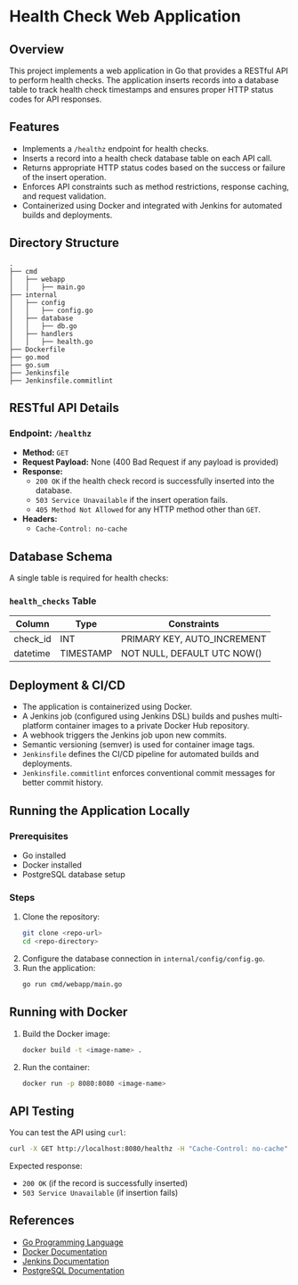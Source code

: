 # Health Check Web Application

## Overview
This project implements a web application in Go that provides a RESTful API to perform health checks. The application inserts records into a database table to track health check timestamps and ensures proper HTTP status codes for API responses.

## Features
- Implements a `/healthz` endpoint for health checks.
- Inserts a record into a health check database table on each API call.
- Returns appropriate HTTP status codes based on the success or failure of the insert operation.
- Enforces API constraints such as method restrictions, response caching, and request validation.
- Containerized using Docker and integrated with Jenkins for automated builds and deployments.

## Directory Structure
```
.
├── cmd
│   ├── webapp
│   │   ├── main.go
├── internal
│   ├── config
│   │   ├── config.go
│   ├── database
│   │   ├── db.go
│   ├── handlers
│   │   ├── health.go
├── Dockerfile
├── go.mod
├── go.sum
├── Jenkinsfile
├── Jenkinsfile.commitlint
```

## RESTful API Details
### Endpoint: `/healthz`
- **Method:** `GET`
- **Request Payload:** None (400 Bad Request if any payload is provided)
- **Response:**
  - `200 OK` if the health check record is successfully inserted into the database.
  - `503 Service Unavailable` if the insert operation fails.
  - `405 Method Not Allowed` for any HTTP method other than `GET`.
- **Headers:**
  - `Cache-Control: no-cache`

## Database Schema
A single table is required for health checks:

### `health_checks` Table
| Column    | Type        | Constraints       |
|-----------|------------|------------------|
| check_id  | INT        | PRIMARY KEY, AUTO_INCREMENT |
| datetime  | TIMESTAMP  | NOT NULL, DEFAULT UTC NOW() |

## Deployment & CI/CD
- The application is containerized using Docker.
- A Jenkins job (configured using Jenkins DSL) builds and pushes multi-platform container images to a private Docker Hub repository.
- A webhook triggers the Jenkins job upon new commits.
- Semantic versioning (semver) is used for container image tags.
- `Jenkinsfile` defines the CI/CD pipeline for automated builds and deployments.
- `Jenkinsfile.commitlint` enforces conventional commit messages for better commit history.

## Running the Application Locally
### Prerequisites
- Go installed
- Docker installed
- PostgreSQL database setup

### Steps
1. Clone the repository:
   ```sh
   git clone <repo-url>
   cd <repo-directory>
   ```
2. Configure the database connection in `internal/config/config.go`.
3. Run the application:
   ```sh
   go run cmd/webapp/main.go
   ```

## Running with Docker
1. Build the Docker image:
   ```sh
   docker build -t <image-name> .
   ```
2. Run the container:
   ```sh
   docker run -p 8080:8080 <image-name>
   ```

## API Testing
You can test the API using `curl`:
```sh
curl -X GET http://localhost:8080/healthz -H "Cache-Control: no-cache"
```
Expected response:
- `200 OK` (if the record is successfully inserted)
- `503 Service Unavailable` (if insertion fails)

## References
- [Go Programming Language](https://golang.org/)
- [Docker Documentation](https://docs.docker.com/)
- [Jenkins Documentation](https://www.jenkins.io/doc/)
- [PostgreSQL Documentation](https://www.postgresql.org/docs/)
